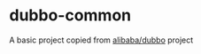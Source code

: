 # dubbo-common

A basic project copied from [alibaba/dubbo](https://github.com/alibaba/dubbo) project 
